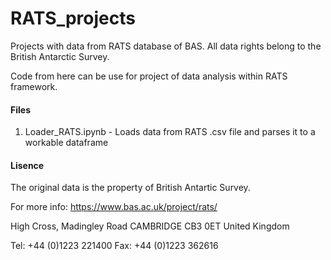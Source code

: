 # RATS_projects
Projects with data from RATS database of BAS. All data rights belong to the British Antarctic Survey. 

Code from here can be use for project of data analysis within RATS framework.

#### Files

1. Loader_RATS.ipynb  -  Loads data from RATS .csv file and parses it to a workable dataframe

#### Lisence

The original data is the property of British Antartic Survey.

For more info: https://www.bas.ac.uk/project/rats/ 

High Cross, Madingley Road
CAMBRIDGE
CB3 0ET
United Kingdom

Tel: +44 (0)1223 221400
Fax: +44 (0)1223 362616
